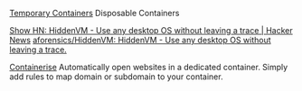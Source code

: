 
[Temporary Containers](https://addons.mozilla.org/en-US/firefox/addon/temporary-containers/)
Disposable Containers

[Show HN: HiddenVM - Use any desktop OS without leaving a trace | Hacker News](https://news.ycombinator.com/item?id=22492343)
[aforensics/HiddenVM: HiddenVM - Use any desktop OS without leaving a trace.](https://github.com/aforensics/HiddenVM)

[Containerise](https://addons.mozilla.org/en-US/firefox/addon/containerise/)
Automatically open websites in a dedicated container. Simply add rules to map domain or subdomain to your container.
